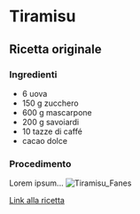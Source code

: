 # Tiramisu

## Ricetta originale

### Ingredienti

 - 6 uova
 - 150 g zucchero
 - 600 g mascarpone
 - 200 g savoiardi
 - 10 tazze di caffé
 - cacao dolce

### Procedimento

Lorem ipsum...
![Tiramisu_Fanes](https://github.com/prof-ortombina/tiramisu/assets/123731204/b5914134-a7a7-4443-983e-32b1a5fdede1)

[Link alla ricetta](https://ricette.giallozafferano.it/Tiramisu.html)


